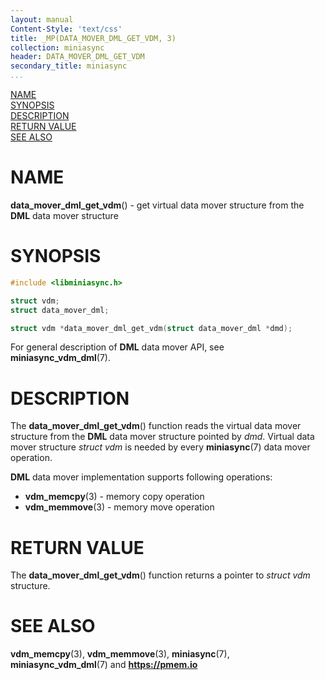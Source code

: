```yaml
---
layout: manual
Content-Style: 'text/css'
title: _MP(DATA_MOVER_DML_GET_VDM, 3)
collection: miniasync
header: DATA_MOVER_DML_GET_VDM
secondary_title: miniasync
...
```


[comment]: <> (SPDX-License-Identifier: BSD-3-Clause)
[comment]: <> (Copyright 2022, Intel Corporation)

[comment]: <> (data_mover_dml_get_vdm.3 -- man page for miniasync data_mover_dml_get_vdm operation)

[NAME](#name)<br />
[SYNOPSIS](#synopsis)<br />
[DESCRIPTION](#description)<br />
[RETURN VALUE](#return-value)<br />
[SEE ALSO](#see-also)<br />

# NAME #

**data_mover_dml_get_vdm**() - get virtual data mover structure from the **DML**
data mover structure

# SYNOPSIS #

```c
#include <libminiasync.h>

struct vdm;
struct data_mover_dml;

struct vdm *data_mover_dml_get_vdm(struct data_mover_dml *dmd);
```

For general description of **DML** data mover API, see **miniasync_vdm_dml**(7).

# DESCRIPTION #

The **data_mover_dml_get_vdm**() function reads the virtual data mover structure
from the **DML** data mover structure pointed by *dmd*. Virtual data mover
structure *struct vdm* is needed by every **miniasync**(7) data mover operation.

**DML** data mover implementation supports following operations:

* **vdm_memcpy**(3) - memory copy operation
* **vdm_memmove**(3) - memory move operation

# RETURN VALUE #

The **data_mover_dml_get_vdm**() function returns a pointer to *struct vdm* structure.

# SEE ALSO #

**vdm_memcpy**(3), **vdm_memmove**(3), **miniasync**(7),
**miniasync_vdm_dml**(7) and **<https://pmem.io>**
